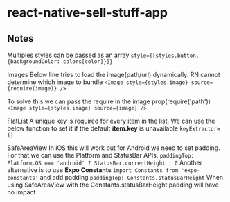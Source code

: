 # react-native-sell-stuff-app

## Notes

Multiples styles can be passed as an array
`style={[styles.button, {backgroundColor: colors[color]}]}`

Images
Below line tries to load the image(path/url) dynamically. RN cannot determine which image to bundle
`<Image style={styles.image} source={require(image)} />`

To solve this we can pass the require in the image prop(require('path'))
`<Image style={styles.image} source={image} />`

FlatList
A unique key is required for every item in the list. We can use the below function to set it if the default **item.key** is unavailable
`keyExtractor={}`

SafeAreaView
In iOS this will work but for Android we need to set padding. For that we can use the Platform and StatusBar APIs.
`paddingTop: Platform.OS === 'android' ? StatusBar.currentHeight : 0`
Another alternative is to use **Expo Constants**
`import Constants from 'expo-constants'`
and add padding
`paddingTop: Constants.statusBarHeight`
When using SafeAreaView with the Constants.statusBarHeight padding will have no impact
